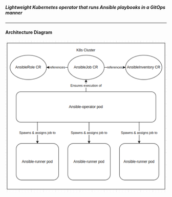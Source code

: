 ##### Lightweight Kubernetes operator that runs Ansible playbooks in a GitOps manner

---

#### Architecture Diagram

![Architecture diagram](https://github.com/MarioUhrik/ansible-operator/blob/main/architecture/ansible-operator-architecture.png?raw=true)

